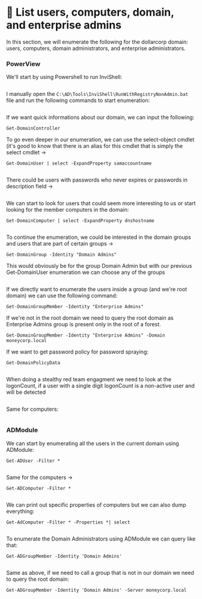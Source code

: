 # 🌭 List users, computers, domain, and enterprise admins

In this section, we will enumerate the following for the dollarcorp domain: users, computers, domain administrators, and enterprise administrators.

### PowerView

We'll start by using Powershell to run InviShell:

<figure><img src="../../.gitbook/assets/image (18).png" alt=""><figcaption></figcaption></figure>

I manually open the `C:\AD\Tools\InviShell\RunWithRegistryNonAdmin.bat` file and run the following commands to start enumeration:

<figure><img src="../../.gitbook/assets/image (1) (1) (1) (1) (1) (1) (1) (1) (1) (1) (1) (1) (1) (1) (1) (1) (1).png" alt=""><figcaption></figcaption></figure>

If we want quick informations about our domain, we can input the following:

```
Get-DomainController
```

To go even deeper in our enumeration, we can use the select-object cmdlet (it's good to know that there is an alias for this cmdlet that is simply the select cmdlet ->

```
Get-DomainUser | select -ExpandProperty samaccountname
```

<figure><img src="../../.gitbook/assets/image (2) (1) (1) (1) (1) (1) (1) (1) (1) (1) (1) (1) (1) (1) (1) (1) (1).png" alt=""><figcaption></figcaption></figure>

There could be users with passwords who never expires or passwords in description field ->

<figure><img src="../../.gitbook/assets/image (1072).png" alt=""><figcaption></figcaption></figure>

We can start to look for users that could seem more interesting to us or start looking for the member computers in the domain:

```
Get-DomainComputer | select -ExpandProperty dnshostname
```

<figure><img src="../../.gitbook/assets/image (3) (1) (1) (1) (1) (1) (1) (1) (1) (1) (1) (1) (1) (1) (1) (1).png" alt=""><figcaption></figcaption></figure>

To continue the enumeration, we could be interested in the domain groups and users that are part of certain groups ->

```
Get-DomainGroup -Identity "Domain Admins"
```

This would obviously be for the group Domain Admin but with our previous Get-DomainUser enumeration we can choose any of the groups

<figure><img src="../../.gitbook/assets/image (4) (1) (1) (1) (1) (1) (1) (1) (1) (1) (1) (1) (1).png" alt=""><figcaption></figcaption></figure>

If we directly want to enumerate the users inside a group (and we're root domain) we can use the following command:

```
Get-DomainGroupMember -Identity "Enterprise Admins"
```

If we're not in the root domain we need to query the root domain as Enterprise Admins group is present only in the root of a forest.

```
Get-DomainGroupMember -Identity "Enterprise Admins" -Domain moneycorp.local
```

If we want to get password policy for password spraying:

```
Get-DomainPolicyData
```

<figure><img src="../../.gitbook/assets/image (1071).png" alt=""><figcaption></figcaption></figure>

When doing a stealthy red team engagment we need to look at the logonCount, if a user with a single digit logonCount is a non-active user and will be detected

<figure><img src="../../.gitbook/assets/image (1073).png" alt=""><figcaption></figcaption></figure>

Same for computers:

<figure><img src="../../.gitbook/assets/image (1074).png" alt=""><figcaption></figcaption></figure>

### ADModule

We can start by enumerating all the users in the current domain using ADModule:

```
Get-ADUser -Filter *
```

<figure><img src="../../.gitbook/assets/image (5) (1) (1) (1) (1) (1) (1) (1) (1) (1) (1) (1).png" alt=""><figcaption></figcaption></figure>

Same for the computers ->

```
Get-ADComputer -Filter *
```

<figure><img src="../../.gitbook/assets/image (6) (1) (1) (1) (1) (1) (1) (1) (1) (1) (1) (1).png" alt=""><figcaption></figcaption></figure>

We can print out specific properties of computers but we can also dump everything:

```
Get-AdComputer -Filter * -Properties *| select
```

<figure><img src="../../.gitbook/assets/image (7) (1) (1) (1) (1) (1) (1) (1) (1) (1) (1) (1).png" alt=""><figcaption></figcaption></figure>

To enumerate the Domain Administrators using ADModule we can query like that:

```
Get-ADGroupMember -Identity 'Domain Admins'
```

<figure><img src="../../.gitbook/assets/image (8) (1) (1) (1) (1) (1) (1) (1) (1).png" alt=""><figcaption></figcaption></figure>

Same as above, if we need to call a group that is not in our domain we need to query the root domain:

```
Get-ADGroupMember -Identity 'Domain Admins' -Server moneycorp.local
```

<figure><img src="../../.gitbook/assets/image (9) (1) (1) (1) (1) (1) (1).png" alt=""><figcaption></figcaption></figure>
